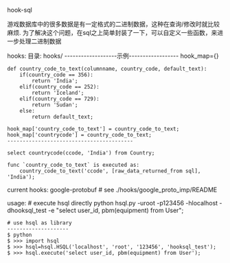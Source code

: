 hook-sql

游戏数据库中的很多数据是有一定格式的二进制数据，这种在查询/修改时就比较麻烦. 为了解决这个问题，在sql之上简单封装了一下，可以自定义一些函数，来进一步处理二进制数据

hooks:
	目录: hooks/
	-------------------示例------------------
	hook_map={}

	def country_code_to_text(columnname, country_code, default_text):
		if(country_code == 356):
			return 'India';
		elif(country_code == 252):
			return 'Iceland';
		elif(country_code == 729):
			return 'Sudan';
		else:
			return default_text;

	hook_map['country_code_to_text'] = country_code_to_text;
	hook_map['countrycode'] = country_code_to_text;
	-----------------------------------------

	select countrycode(ccode, 'India') from Country;

	func `country_code_to_text` is executed as: 
		country_code_to_text('ccode', [raw_data_returned_from sql], 'India');


current hooks:
	google-protobuf # see ./hooks/google_proto_imp/README


usage:
	# execute hsql directly
	python hsql.py  -uroot -p123456 -hlocalhost -dhooksql_test -e "select user_id, pbm(equipment) from User";

	# use hsql as library
	--------------------
	$ python
	$ >>> import hsql
	$ >>> hsql=hsql.HSQL('localhost', 'root', '123456', 'hooksql_test');
	$ >>> hsql.execute('select user_id, pbm(equipment) from User');



